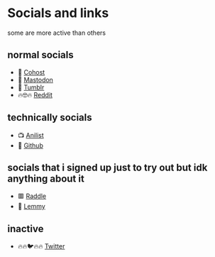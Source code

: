 # Socials and links
some are more active than others

## normal socials
- 🐞 [Cohost](https://cohost.org/meow-d)
- 🐘 [Mastodon](https://mas.to/@meow_d)
- 🐸 [Tumblr](https://www.tumblr.com/blog/meow-d)
- 🔥🤓🔥 [Reddit](https://www.reddit.com/user/meow_d_)

## technically socials
- 📺 [Anilist](https://anilist.co/user/meowd/)
- 🐙 [Github](https://github.com/meow-d)

## socials that i signed up just to try out but idk anything about it
- 🟥 [Raddle](https://raddle.me/user/meow_d)
- 🐨 [Lemmy](https://lemmy.blahaj.zone/u/meow_d)

## inactive
- 🔥🔥🐦🔥🔥 [Twitter](https://twitter.com/meow_dddaswe)